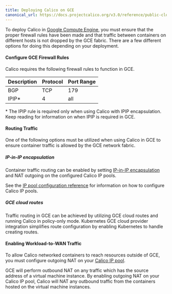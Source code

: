 ```yaml
---
title: Deploying Calico on GCE
canonical_url: https://docs.projectcalico.org/v3.0/reference/public-cloud/gce
---
```


To deploy Calico in [Google Compute Engine][GCE], you must ensure that the
proper firewall rules have been made and that traffic between containers on
different hosts is not dropped by the GCE fabric. There are a few different
options for doing this depending on your deployment.

#### Configure GCE Firewall Rules

Calico requires the following firewall rules to function in GCE.

| Description       | Protocol | Port Range |
|:------------------|:---------|:-----------|
| BGP               | TCP      | 179        |
| IPIP*             | 4        | all        |


\* The IPIP rule is required only when using Calico with IPIP encapsulation. Keep reading 
for information on when IPIP is required in GCE.


#### Routing Traffic

One of the following options must be utilized when using Calico in
GCE to ensure container traffic is allowed by the GCE network fabric.

##### IP-in-IP encapsulation

Container traffic routing can be enabled by setting [IP-in-IP encapsulation][IPIP]
and NAT outgoing on the configured Calico IP pools.

See the [IP pool configuration reference][IPPool]
for information on how to configure Calico IP pools.

##### GCE cloud routes

Traffic routing in GCE can be achieved by utilizing GCE cloud routes and
running Calico in policy-only mode.  Kubernetes GCE cloud provider integration
simplifies route configuration by enabling Kubernetes to handle creating
routes.

#### Enabling Workload-to-WAN Traffic

To allow Calico networked containers to reach resources outside of GCE,
you must configure outgoing NAT on your [Calico IP pool][IPPool].

GCE will perform outbound NAT on any traffic which has the source address of a virtual
machine instance.  By enabling outgoing NAT on your Calico IP pool, Calico will
NAT any outbound traffic from the containers hosted on the virtual machine instances.

[IPIP]: {{site.baseurl}}/{{page.version}}/usage/configuration/ip-in-ip
[IPPool]: {{site.baseurl}}/{{page.version}}/reference/calicoctl/resources/ippool
[GCE]: https://cloud.google.com/compute/
